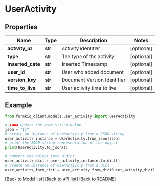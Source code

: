 # UserActivity


## Properties

Name | Type | Description | Notes
------------ | ------------- | ------------- | -------------
**activity_id** | **str** | Activity identifier | [optional] 
**type** | **str** | The type of the activity | [optional] 
**inserted_date** | **str** | Inserted Timestamp | [optional] 
**user_id** | **str** | User who added document | [optional] 
**version_key** | **str** | Document Version Identifier | [optional] 
**time_to_live** | **str** | User activity time to live | [optional] 

## Example

```python
from formkiq_client.models.user_activity import UserActivity

# TODO update the JSON string below
json = "{}"
# create an instance of UserActivity from a JSON string
user_activity_instance = UserActivity.from_json(json)
# print the JSON string representation of the object
print(UserActivity.to_json())

# convert the object into a dict
user_activity_dict = user_activity_instance.to_dict()
# create an instance of UserActivity from a dict
user_activity_form_dict = user_activity.from_dict(user_activity_dict)
```
[[Back to Model list]](../README.md#documentation-for-models) [[Back to API list]](../README.md#documentation-for-api-endpoints) [[Back to README]](../README.md)


